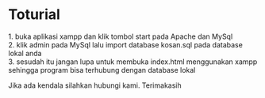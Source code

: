 <h1>Toturial</h1>
1. buka aplikasi xampp dan klik tombol start pada Apache dan MySql<br>
2. klik admin pada MySql lalu import database kosan.sql pada database lokal anda<br>
3. sesudah itu jangan lupa untuk membuka index.html menggunakan xampp sehingga program bisa terhubung dengan database lokal<br>


Jika ada kendala silahkan hubungi kami. Terimakasih
